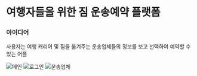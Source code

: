# 여행자들을 위한 짐 운송예약 플랫폼


### 아이디어
사용자는 여행 캐리어 및 짐을 옮겨주는 운송업체들의 정보를 보고 선택하여 예약할 수 있는 어플


![메인](https://user-images.githubusercontent.com/55379636/95751734-fbfc8900-0cd9-11eb-878d-a2c51d0fe1f1.PNG)
![로그인](https://user-images.githubusercontent.com/55379636/95751746-00c13d00-0cda-11eb-932b-860385cba291.PNG)
![운송업체](https://user-images.githubusercontent.com/55379636/95751763-0454c400-0cda-11eb-9e72-88f13c82a363.PNG)
